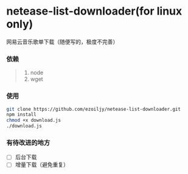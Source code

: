 # netease-list-downloader(for linux only)
网易云音乐歌单下载（随便写的，极度不完善）

### 依赖
> 1. node
> 2. wget

### 使用
```bash
git clone https://github.com/ezoiljy/netease-list-downloader.git
npm install
chmod +x download.js
./download.js
```

### 有待改进的地方
- [ ] 后台下载
- [ ] 增量下载（避免重复）
